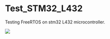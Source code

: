 # Test_STM32_L432
Testing FreeRTOS on stm32 L432 microcontroller.


<a href="http://localhost:8111/viewType.html?buildTypeId=TestStm32l432_Build&guest=1">
<img src="http://localhost:8111/app/rest/builds/buildType:(id:TestStm32l432_Build)/statusIcon"/>
</a>
